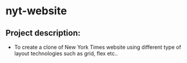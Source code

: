 # nyt-website

Project description:
-----------------------
- To create a clone of New York Times website using different type of layout technologies such as grid, flex etc.. 